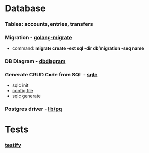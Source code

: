 # Database
### Tables: accounts, entries, transfers

### Migration - [golang-migrate](https://github.com/golang-migrate/migrate)
* command: **migrate create -ext sql -dir db/migration -seq name**

### DB Diagram - [dbdiagram](https://dbdiagram.io/d/639de3d599cb1f3b55a201a5)

### Generate CRUD Code from SQL - [sqlc](https://sqlc.dev)
* sqlc init
* [config file](https://docs.sqlc.dev/en/stable/reference/config.html)
* sqlc generate

### Postgres driver - [lib/pq](https://github.com/lib/pq)

# Tests
### [testify](https://github.com/stretchr/testify)